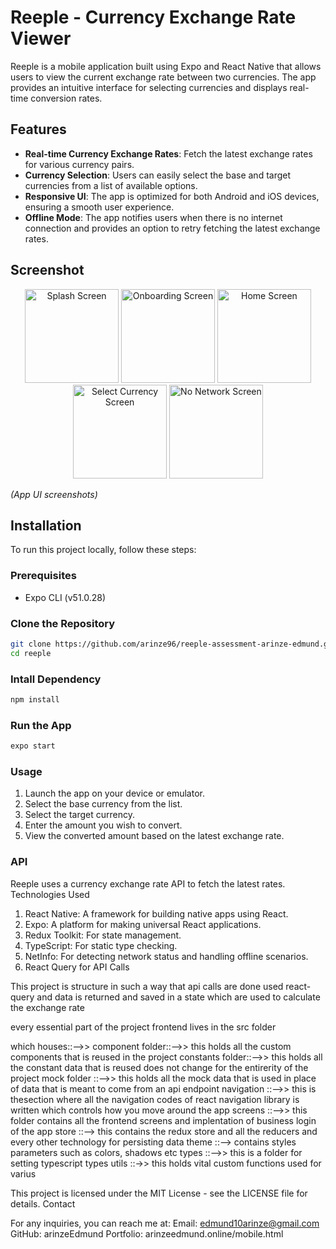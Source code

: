 
# Reeple - Currency Exchange Rate Viewer

Reeple is a mobile application built using Expo and React Native that allows users to view the current exchange rate between two currencies. The app provides an intuitive interface for selecting currencies and displays real-time conversion rates.

## Features

- **Real-time Currency Exchange Rates**: Fetch the latest exchange rates for various currency pairs.
- **Currency Selection**: Users can easily select the base and target currencies from a list of available options.
- **Responsive UI**: The app is optimized for both Android and iOS devices, ensuring a smooth user experience.
- **Offline Mode**: The app notifies users when there is no internet connection and provides an option to retry fetching the latest exchange rates.

## Screenshot 



<p align="center">
  <img src="https://github.com/user-attachments/assets/249d3693-68dc-4d3c-8017-7f10a43f65b6" alt="Splash Screen" width="150">
  <img src="https://github.com/user-attachments/assets/bbbf2c86-6c42-4bde-9b48-d486f80b5c61" alt="Onboarding Screen" width="150">
  <img src="https://github.com/user-attachments/assets/dfa82520-c1b7-4cdf-9826-e2c0a6c85396" alt="Home Screen" width="150">
  <img src="https://github.com/user-attachments/assets/b1dc81c5-0fe8-4790-b17c-327843ba42cc" alt="Select Currency Screen" width="150">
  <img src="https://github.com/user-attachments/assets/dcfa9cc2-5ce1-4eee-95f4-592661287284" alt="No Network Screen" width="150">
</p>



_(App UI screenshots)_

## Installation

To run this project locally, follow these steps:

### Prerequisites

- Expo CLI (v51.0.28)

### Clone the Repository

```bash
git clone https://github.com/arinze96/reeple-assessment-arinze-edmund.git
cd reeple

```

### Intall Dependency

```bash
npm install

```
### Run the App

```bash
expo start

```

### Usage

1. Launch the app on your device or emulator.
2. Select the base currency from the list.
3. Select the target currency.
4. Enter the amount you wish to convert.
5. View the converted amount based on the latest exchange rate.

### API

Reeple uses a currency exchange rate API to fetch the latest rates. 
Technologies Used

1. React Native: A framework for building native apps using React.
2. Expo: A platform for making universal React applications.
3. Redux Toolkit: For state management.
4. TypeScript: For static type checking.
5. NetInfo: For detecting network status and handling offline scenarios. 
6. React Query for API Calls

This project is structure in such a way that api calls are done used react-query and data is returned and saved in a state which are used 
to calculate the exchange rate

every essential part of the project frontend lives in the src folder

which houses::-->>
component folder::-->> this holds all the custom components that is reused in the project
constants folder::-->> this holds all the constant data that is reused does not change for the entirerity of the project
mock folder ::-->> this holds all the mock data that is used in place of data that is meant to come from an api endpoint
navigation ::-->> this is thesection where all the navigation codes of react navigation library is written which controls how you move around the app
screens ::-->> this folder contains all the frontend screens and implentation of business login of the app
store ::--> this contains the redux store and all the reducers and every other technology for persisting data
theme ::--> contains styles parameters such as colors, shadows etc
types ::-->> this is a folder for setting typescript types 
utils ::->> this holds vital custom functions used for varius





This project is licensed under the MIT License - see the LICENSE file for details.
Contact

For any inquiries, you can reach me at:
Email: edmund10arinze@gmail.com
GitHub: arinzeEdmund
Portfolio: arinzeedmund.online/mobile.html